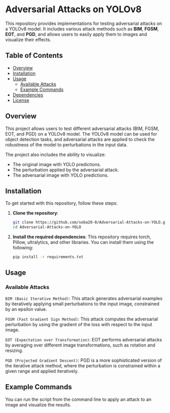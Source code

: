 # Adversarial Attacks on YOLOv8


This repository provides implementations for testing adversarial attacks on a YOLOv8 model. It includes various attack methods such as **BIM**, **FGSM**, **EOT**, and **PGD**, and allows users to easily apply them to images and visualize their effects.

## Table of Contents

- [Overview](#overview)
- [Installation](#installation)
- [Usage](#usage)
  - [Available Attacks](#available-attacks)
  - [Example Commands](#example-commands)
- [Dependencies](#dependencies)
- [License](#license)

## Overview

This project allows users to test different adversarial attacks (BIM, FGSM, EOT, and PGD) on a YOLOv8 model. The YOLOv8 model can be used for object detection tasks, and adversarial attacks are applied to check the robustness of the model to perturbations in the input data.

The project also includes the ability to visualize:
- The original image with YOLO predictions.
- The perturbation applied by the adversarial attack.
- The adversarial image with YOLO predictions.

## Installation

To get started with this repository, follow these steps:

1. **Clone the repository**:
   ```bash
   git clone https://github.com/seba20-0/Adversarial-Attacks-on-YOLO.git
   cd Adversarial-Attacks-on-YOLO
   ```
2. **Install the required dependencies**:
   This repository requires torch, Pillow, ultralytics, and other libraries. You can install them using the following:
   ```bash
   pip install -r requirements.txt
   ```
## Usage

### Available Attacks
`BIM (Basic Iterative Method)`: This attack generates adversarial examples by iteratively applying small perturbations to the input image, constrained by an epsilon value.

`FGSM (Fast Gradient Sign Method)`: This attack computes the adversarial perturbation by using the gradient of the loss with respect to the input image.

`EOT (Expectation over Transformation)`: EOT performs adversarial attacks by averaging over different image transformations, such as rotation and resizing.

`PGD (Projected Gradient Descent)`: PGD is a more sophisticated version of the iterative attack method, where the perturbation is constrained within a given range and applied iteratively.


## Example Commands
You can run the script from the command line to apply an attack to an image and visualize the results.

